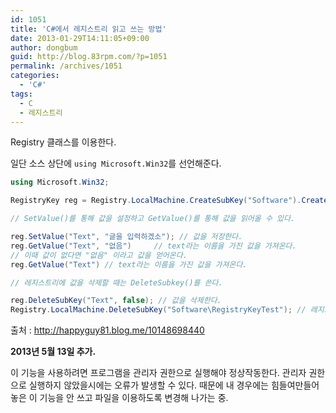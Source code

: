 ```yaml
---
id: 1051
title: 'C#에서 레지스트리 읽고 쓰는 방법'
date: 2013-01-29T14:11:05+09:00
author: dongbum
guid: http://blog.83rpm.com/?p=1051
permalink: /archives/1051
categories:
  - 'C#'
tags:
  - C
  - 레지스트리
---
```

Registry 클래스를 이용한다.

일단 소스 상단에 `using Microsoft.Win32`를 선언해준다.

```csharp
using Microsoft.Win32;

RegistryKey reg = Registry.LocalMachine.CreateSubKey("Software").CreateSubKey("RegistryKeyTest");

// SetValue()를 통해 값을 설정하고 GetValue()를 통해 값을 읽어올 수 있다.

reg.SetValue("Text", "글을 입력하겠소"); // 값을 저장한다.
reg.GetValue("Text", "없음")     // text라는 이름을 가진 값을 가져온다.
// 이때 값이 없다면 "없음" 이라고 값을 얻어온다.
reg.GetValue("Text") // text라는 이름을 가진 값을 가져온다.

// 레지스트리에 값을 삭제할 때는 DeleteSubkey()를 쓴다.

reg.DeleteSubKey("Text", false); // 값을 삭제한다.
Registry.LocalMachine.DeleteSubKey("Software\RegistryKeyTest"); // 레지스트리키를 삭제한다.
```

출처 : <http://happyguy81.blog.me/10148698440>

**2013년 5월 13일 추가.**

이 기능을 사용하려면 프로그램을 관리자 권한으로 실행해야 정상작동한다. 관리자 권한으로 실행하지 않았을시에는 오류가 발생할 수 있다. 때문에 내 경우에는 힘들여만들어놓은 이 기능을 안 쓰고 파일을 이용하도록 변경해 나가는 중.
